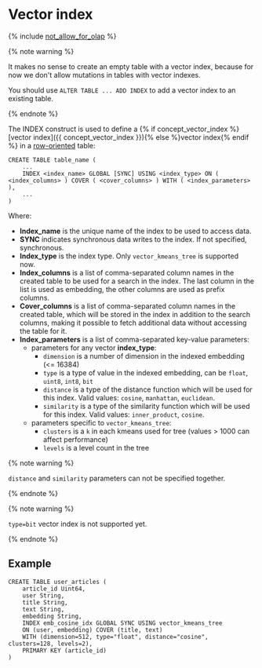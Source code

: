 # Vector index

{% include [not_allow_for_olap](../../../../_includes/not_allow_for_olap_note.md) %}

{% note warning %}

It makes no sense to create an empty table with a vector index, because for now we don't allow mutations in tables with vector indexes.

You should use `ALTER TABLE ... ADD INDEX` to add a vector index to an existing table.

{% endnote %}

The INDEX construct is used to define a {% if concept_vector_index %}[vector index]({{ concept_vector_index }}){% else %}vector index{% endif %} in a [row-oriented](../../../../concepts/datamodel/table.md#row-oriented-tables) table:

```yql
CREATE TABLE table_name (
    ...
    INDEX <index_name> GLOBAL [SYNC] USING <index_type> ON ( <index_columns> ) COVER ( <cover_columns> ) WITH ( <index_parameters> ),
    ...
)
```

Where:

* **Index_name** is the unique name of the index to be used to access data.
* **SYNC** indicates synchronous data writes to the index. If not specified, synchronous.
* **Index_type** is the index type. Only `vector_kmeans_tree` is supported now.
* **Index_columns** is a list of comma-separated column names in the created table to be used for a search in the index. The last column in the list is used as embedding, the other columns are used as prefix columns.
* **Cover_columns** is a list of comma-separated column names in the created table, which will be stored in the index in addition to the search columns, making it possible to fetch additional data without accessing the table for it.
* **Index_parameters** is a list of comma-separated key-value parameters:
    * parameters for any vector **index_type**:
        * `dimension` is a number of dimension in the indexed embedding (<= 16384)
        * `type` is a type of value in the indexed embedding, can be `float`, `uint8`, `int8`, `bit`
        * `distance` is a type of the distance function which will be used for this index. Valid values: `cosine`, `manhattan`, `euclidean`.
        * `similarity` is a type of the similarity function which will be used for this index. Valid values: `inner_product`, `cosine`.
    * parameters specific to `vector_kmeans_tree`:
        * `clusters` is a `k` in each kmeans used for tree (values > 1000 can affect performance)
        * `levels` is a level count in the tree


{% note warning %}

`distance` and `similarity` parameters can not be specified together.

{% endnote %}


{% note warning %}

`type=bit` vector index is not supported yet.

{% endnote %}

## Example

```yql
CREATE TABLE user_articles (
    article_id Uint64,
    user String,
    title String,
    text String,
    embedding String,
    INDEX emb_cosine_idx GLOBAL SYNC USING vector_kmeans_tree 
    ON (user, embedding) COVER (title, text) 
    WITH (dimension=512, type="float", distance="cosine", clusters=128, levels=2),
    PRIMARY KEY (article_id)
)
```
